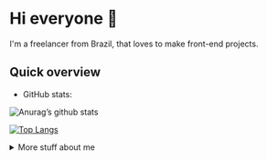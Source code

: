 # Hi everyone :wave:

I'm a freelancer from Brazil, that loves to make front-end projects. 

## Quick overview
* GitHub stats:

![Anurag’s github stats](https://github-readme-stats.vercel.app/api?username=Thiago-spart&show_icons=true&count_private=true&theme=midnight-purple)

[![Top Langs](https://github-readme-stats.vercel.app/api/top-langs/?username=Thiago-spart&layout=compact&theme=midnight-purple)](https://github.com/anuraghazra/github-readme-stats)

<details>
<summary>
	More stuff about me
</summary>

## My skills 📜

- JavaScript
- HTML, CSS
	([Free Code Camp Certified](https://freecodecamp.org/certification/fcc8d0fc1b4-246c-4234-a563-b4f0e1c3e5d4/responsive-web-design))
- WordPress
  ([Udemy Certified](http://ude.my/UC-9085ec6b-7c92-4779-9f86-b32f16c2a98f))
- PHP
- MySQL


## What I'm currently learning 📚

- JavaScript
- Bootstrap
- Viu.JS
- PHP


</details>